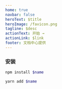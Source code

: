 ```yaml
---
home: true
navbar: false
heroText: $title
heroImage: /favicon.png
tagline: $desc
actionText: 开始 →
actionLink: $link
footer: 文档中心提供
---
```


### 安装

```sh
npm install $name
```

```sh
yarn add $name
```